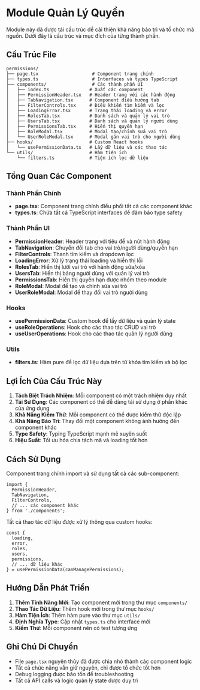 # Module Quản Lý Quyền

Module này đã được tái cấu trúc để cải thiện khả năng bảo trì và tổ chức mã nguồn. Dưới đây là cấu trúc và mục đích của từng thành phần.

## Cấu Trúc File

```
permissions/
├── page.tsx                    # Component trang chính
├── types.ts                    # Interfaces và types TypeScript
├── components/                 # Các thành phần UI
│   ├── index.ts               # Xuất các component
│   ├── PermissionHeader.tsx   # Header trang với các hành động
│   ├── TabNavigation.tsx      # Component điều hướng tab
│   ├── FilterControls.tsx     # Điều khiển tìm kiếm và lọc
│   ├── LoadingError.tsx       # Trạng thái loading và error
│   ├── RolesTab.tsx           # Danh sách và quản lý vai trò
│   ├── UsersTab.tsx           # Danh sách và quản lý người dùng
│   ├── PermissionsTab.tsx     # Hiển thị quyền hạn
│   ├── RoleModal.tsx          # Modal tạo/chỉnh sửa vai trò
│   └── UserRoleModal.tsx      # Modal gán vai trò cho người dùng
├── hooks/                     # Custom React hooks
│   └── usePermissionData.ts   # Lấy dữ liệu và các thao tác
└── utils/                     # Hàm tiện ích
    └── filters.ts             # Tiện ích lọc dữ liệu
```

## Tổng Quan Các Component

### Thành Phần Chính

- **page.tsx**: Component trang chính điều phối tất cả các component khác
- **types.ts**: Chứa tất cả TypeScript interfaces để đảm bảo type safety

### Thành Phần UI

- **PermissionHeader**: Header trang với tiêu đề và nút hành động
- **TabNavigation**: Chuyển đổi tab cho vai trò/người dùng/quyền hạn
- **FilterControls**: Thanh tìm kiếm và dropdown lọc
- **LoadingError**: Xử lý trạng thái loading và hiển thị lỗi
- **RolesTab**: Hiển thị lưới vai trò với hành động sửa/xóa
- **UsersTab**: Hiển thị bảng người dùng với quản lý vai trò
- **PermissionsTab**: Hiển thị quyền hạn được nhóm theo module
- **RoleModal**: Modal để tạo và chỉnh sửa vai trò
- **UserRoleModal**: Modal để thay đổi vai trò người dùng

### Hooks

- **usePermissionData**: Custom hook để lấy dữ liệu và quản lý state
- **useRoleOperations**: Hook cho các thao tác CRUD vai trò
- **useUserOperations**: Hook cho các thao tác quản lý người dùng

### Utils

- **filters.ts**: Hàm pure để lọc dữ liệu dựa trên từ khóa tìm kiếm và bộ lọc

## Lợi Ích Của Cấu Trúc Này

1. **Tách Biệt Trách Nhiệm**: Mỗi component có một trách nhiệm duy nhất
2. **Tái Sử Dụng**: Các component có thể dễ dàng tái sử dụng ở phần khác của ứng dụng
3. **Khả Năng Kiểm Thử**: Mỗi component có thể được kiểm thử độc lập
4. **Khả Năng Bảo Trì**: Thay đổi một component không ảnh hưởng đến component khác
5. **Type Safety**: Typing TypeScript mạnh mẽ xuyên suốt
6. **Hiệu Suất**: Tối ưu hóa chia tách mã và loading tốt hơn

## Cách Sử Dụng

Component trang chính import và sử dụng tất cả các sub-component:

```tsx
import {
  PermissionHeader,
  TabNavigation,
  FilterControls,
  // ... các component khác
} from './components';
```

Tất cả thao tác dữ liệu được xử lý thông qua custom hooks:

```tsx
const {
  loading,
  error,
  roles,
  users,
  permissions,
  // ... dữ liệu khác
} = usePermissionData(canManagePermissions);
```

## Hướng Dẫn Phát Triển

1. **Thêm Tính Năng Mới**: Tạo component mới trong thư mục `components/`
2. **Thao Tác Dữ Liệu**: Thêm hook mới trong thư mục `hooks/`
3. **Hàm Tiện Ích**: Thêm hàm pure vào thư mục `utils/`
4. **Định Nghĩa Type**: Cập nhật `types.ts` cho interface mới
5. **Kiểm Thử**: Mỗi component nên có test tương ứng

## Ghi Chú Di Chuyển

- File `page.tsx` nguyên thủy đã được chia nhỏ thành các component logic
- Tất cả chức năng vẫn giữ nguyên, chỉ được tổ chức tốt hơn
- Debug logging được bảo tồn để troubleshooting
- Tất cả API calls và logic quản lý state được duy trì

